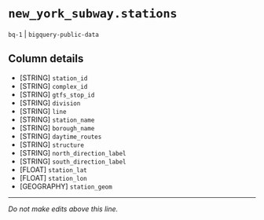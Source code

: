 # `new_york_subway.stations`
`bq-1` | `bigquery-public-data`

## Column details
* [STRING]    `station_id`
* [STRING]    `complex_id`
* [STRING]    `gtfs_stop_id`
* [STRING]    `division`
* [STRING]    `line`
* [STRING]    `station_name`
* [STRING]    `borough_name`
* [STRING]    `daytime_routes`
* [STRING]    `structure`
* [STRING]    `north_direction_label`
* [STRING]    `south_direction_label`
* [FLOAT]     `station_lat`
* [FLOAT]     `station_lon`
* [GEOGRAPHY] `station_geom`

-------------------------------------------------------------------------------
*Do not make edits above this line.*
